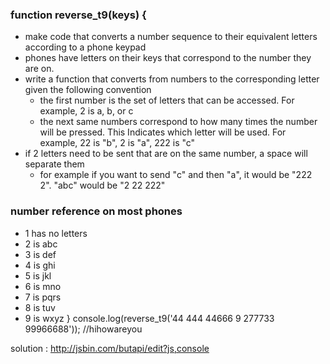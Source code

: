### function reverse_t9(keys) {
 - make code that converts a number sequence to their equivalent letters according to a phone keypad
 - phones have letters on their keys that correspond to the number they are on.
 - write a function that converts from numbers to the corresponding letter given the following convention
   - the first number is the set of letters that can be accessed.  For example, 2 is a, b, or c
   - the next same numbers correspond to how many times the number will be pressed.  This Indicates which letter will be used.  For example, 22 is "b", 2 is "a", 222 is "c"
 - if 2 letters need to be sent that are on the same number, a space will separate them
   - for example if you want to send "c" and then "a", it would be "222 2".  "abc" would be "2 22 222"
   

### number reference on most phones

 - 1 has no letters
 - 2 is abc
 - 3 is def
 - 4 is ghi
 - 5 is jkl
 - 6 is mno
 - 7 is pqrs
 - 8 is tuv
 - 9 is wxyz
}
console.log(reverse_t9('44 444 44666 9 277733 99966688')); //hihowareyou

solution : http://jsbin.com/butapi/edit?js,console
